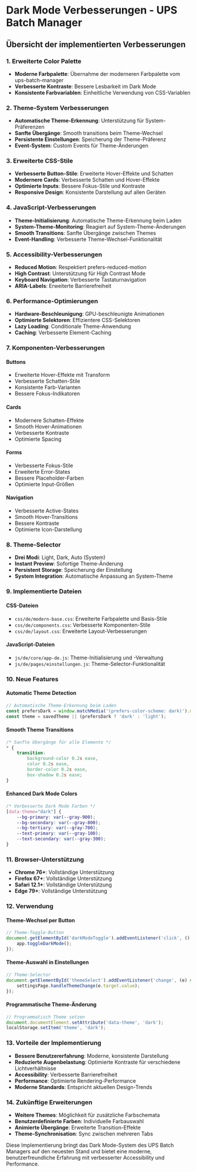 # Dark Mode Verbesserungen - UPS Batch Manager

## Übersicht der implementierten Verbesserungen

### 1. Erweiterte Color Palette
- **Moderne Farbpalette**: Übernahme der moderneren Farbpalette vom ups-batch-manager
- **Verbesserte Kontraste**: Bessere Lesbarkeit im Dark Mode
- **Konsistente Farbvariablen**: Einheitliche Verwendung von CSS-Variablen

### 2. Theme-System Verbesserungen
- **Automatische Theme-Erkennung**: Unterstützung für System-Präferenzen
- **Sanfte Übergänge**: Smooth transitions beim Theme-Wechsel
- **Persistente Einstellungen**: Speicherung der Theme-Präferenz
- **Event-System**: Custom Events für Theme-Änderungen

### 3. Erweiterte CSS-Stile
- **Verbesserte Button-Stile**: Erweiterte Hover-Effekte und Schatten
- **Modernere Cards**: Verbesserte Schatten und Hover-Effekte
- **Optimierte Inputs**: Bessere Fokus-Stile und Kontraste
- **Responsive Design**: Konsistente Darstellung auf allen Geräten

### 4. JavaScript-Verbesserungen
- **Theme-Initialisierung**: Automatische Theme-Erkennung beim Laden
- **System-Theme-Monitoring**: Reagiert auf System-Theme-Änderungen
- **Smooth Transitions**: Sanfte Übergänge zwischen Themes
- **Event-Handling**: Verbesserte Theme-Wechsel-Funktionalität

### 5. Accessibility-Verbesserungen
- **Reduced Motion**: Respektiert prefers-reduced-motion
- **High Contrast**: Unterstützung für High Contrast Mode
- **Keyboard Navigation**: Verbesserte Tastaturnavigation
- **ARIA-Labels**: Erweiterte Barrierefreiheit

### 6. Performance-Optimierungen
- **Hardware-Beschleunigung**: GPU-beschleunigte Animationen
- **Optimierte Selektoren**: Effizientere CSS-Selektoren
- **Lazy Loading**: Conditionale Theme-Anwendung
- **Caching**: Verbesserte Element-Caching

### 7. Komponenten-Verbesserungen

#### Buttons
- Erweiterte Hover-Effekte mit Transform
- Verbesserte Schatten-Stile
- Konsistente Farb-Varianten
- Bessere Fokus-Indikatoren

#### Cards
- Modernere Schatten-Effekte
- Smooth Hover-Animationen
- Verbesserte Kontraste
- Optimierte Spacing

#### Forms
- Verbesserte Fokus-Stile
- Erweiterte Error-States
- Bessere Placeholder-Farben
- Optimierte Input-Größen

#### Navigation
- Verbesserte Active-States
- Smooth Hover-Transitions
- Bessere Kontraste
- Optimierte Icon-Darstellung

### 8. Theme-Selector
- **Drei Modi**: Light, Dark, Auto (System)
- **Instant Preview**: Sofortige Theme-Änderung
- **Persistent Storage**: Speicherung der Einstellung
- **System Integration**: Automatische Anpassung an System-Theme

### 9. Implementierte Dateien

#### CSS-Dateien
- `css/de/modern-base.css`: Erweiterte Farbpalette und Basis-Stile
- `css/de/components.css`: Verbesserte Komponenten-Stile
- `css/de/layout.css`: Erweiterte Layout-Verbesserungen

#### JavaScript-Dateien
- `js/de/core/app-de.js`: Theme-Initialisierung und -Verwaltung
- `js/de/pages/einstellungen.js`: Theme-Selector-Funktionalität

### 10. Neue Features

#### Automatic Theme Detection
```javascript
// Automatische Theme-Erkennung beim Laden
const prefersDark = window.matchMedia('(prefers-color-scheme: dark)').matches;
const theme = savedTheme || (prefersDark ? 'dark' : 'light');
```

#### Smooth Theme Transitions
```css
/* Sanfte Übergänge für alle Elemente */
* {
    transition: 
        background-color 0.2s ease,
        color 0.2s ease,
        border-color 0.2s ease,
        box-shadow 0.2s ease;
}
```

#### Enhanced Dark Mode Colors
```css
/* Verbesserte Dark Mode Farben */
[data-theme="dark"] {
    --bg-primary: var(--gray-900);
    --bg-secondary: var(--gray-800);
    --bg-tertiary: var(--gray-700);
    --text-primary: var(--gray-100);
    --text-secondary: var(--gray-300);
}
```

### 11. Browser-Unterstützung
- **Chrome 76+**: Vollständige Unterstützung
- **Firefox 67+**: Vollständige Unterstützung
- **Safari 12.1+**: Vollständige Unterstützung
- **Edge 79+**: Vollständige Unterstützung

### 12. Verwendung

#### Theme-Wechsel per Button
```javascript
// Theme-Toggle-Button
document.getElementById('darkModeToggle').addEventListener('click', () => {
    app.toggleDarkMode();
});
```

#### Theme-Auswahl in Einstellungen
```javascript
// Theme-Selector
document.getElementById('themeSelect').addEventListener('change', (e) => {
    settingsPage.handleThemeChange(e.target.value);
});
```

#### Programmatische Theme-Änderung
```javascript
// Programmatisch Theme setzen
document.documentElement.setAttribute('data-theme', 'dark');
localStorage.setItem('theme', 'dark');
```

### 13. Vorteile der Implementierung
- **Bessere Benutzererfahrung**: Moderne, konsistente Darstellung
- **Reduzierte Augenbelastung**: Optimierte Kontraste für verschiedene Lichtverhältnisse
- **Accessibility**: Verbesserte Barrierefreiheit
- **Performance**: Optimierte Rendering-Performance
- **Moderne Standards**: Entspricht aktuellen Design-Trends

### 14. Zukünftige Erweiterungen
- **Weitere Themes**: Möglichkeit für zusätzliche Farbschemata
- **Benutzerdefinierte Farben**: Individuelle Farbauswahl
- **Animierte Übergänge**: Erweiterte Transition-Effekte
- **Theme-Synchronisation**: Sync zwischen mehreren Tabs

Diese Implementierung bringt das Dark Mode-System des UPS Batch Managers auf den neuesten Stand und bietet eine moderne, benutzerfreundliche Erfahrung mit verbesserter Accessibility und Performance.
